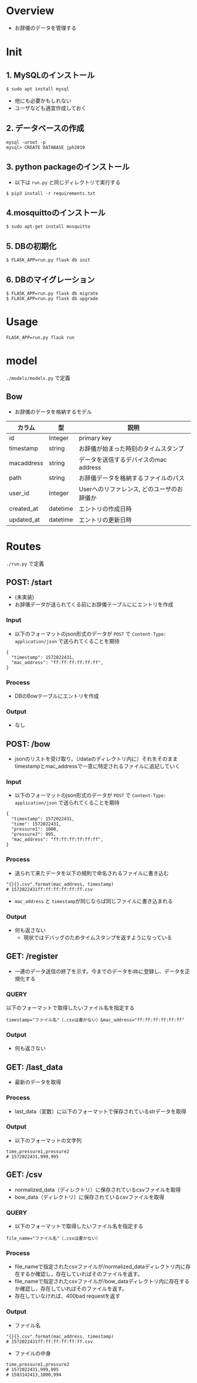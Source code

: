 # Overview
- お辞儀のデータを管理する

# Init
## 1. MySQLのインストール
```
$ sudo apt install mysql
```
- 他にも必要かもしれない
- ユーザなども適宜作成しておく

## 2. データベースの作成
```
mysql -uroot -p
mysql> CREATE DATABASE jph2019
```

## 3. python packageのインストール
- 以下は `run.py` と同じディレクトリで実行する
```
$ pip3 install -r requirements.txt
```

## 4.mosquittoのインストール
```
$ sudo apt-get install mosquitto
```

## 5. DBの初期化
```
$ FLASK_APP=run.py flask db init
```

## 6. DBのマイグレーション
```
$ FLASK_APP=run.py flask db migrate
$ FLASK_APP=run.py flask db upgrade
```

# Usage
```
FLASK_APP=run.py flask run
```

# model
`./models/models.py` で定義
## Bow
- お辞儀のデータを格納するモデル

|カラム|型|説明|
|-|-|-|
|id|Integer|primary key|
|timestamp|string|お辞儀が始まった時刻のタイムスタンプ|
|macaddress|string|データを送信するデバイスのmac address|
|path|string|お辞儀データを格納するファイルのパス|
|user_id|Integer|Userへのリファレンス, どのユーザのお辞儀か|
|created_at|datetime|エントリの作成日時|
|updated_at|datetime|エントリの更新日時|

# Routes
`./run.py` で定義
## POST: /start
- (未実装)
- お辞儀データが送られてくる前にお辞儀テーブルににエントリを作成
### Input
- 以下のフォーマットのjson形式のデータが `POST` で `Content-Type: application/json` で送られてくることを期待
```
{
  "timestamp": 1572022431,
  "mac_address": "ff:ff:ff:ff:ff:ff",
}
```
### Process
- DBのBowテーブルにエントリを作成
### Output
- なし

## POST: /bow
- jsonのリストを受け取り，（/dataのディレクトリ内に）それをそのままtimestampとmac_addressで一意に特定されるファイルに追記していく
### Input
- 以下のフォーマットのjson形式のデータが `POST` で `Content-Type: application/json` で送られてくることを期待
```
{
  "timestamp": 1572022431,
  "time": 1572022431,
  "pressure1": 1000,
  "pressure2": 995,
  "mac_address": "ff:ff:ff:ff:ff:ff",
}
```
### Process
- 送られて来たデータを以下の規則で命名されるファイルに書き込む
```
"{}{}.csv".format(mac_address, timestamp)
# 1572022431ff:ff:ff:ff:ff:ff.csv
```
- `mac_address` と `timestamp`が同じならば同じファイルに書き込まれる

### Output
- 何も返さない
  - 現状ではデバッグのためタイムスタンプを返すようになっている

## GET: /register
- 一連のデータ送信の終了を示す。今までのデータをdbに登録し、データを正規化する
### QUERY
以下のフォーマットで取得したいファイル名を指定する
```
timestamp="ファイル名"（.csvは書かない）&mac_address="ff:ff:ff:ff:ff:ff"
``` 
### Output
- 何も返さない

## GET: /last_data
- 最新のデータを取得
### Process
- last_data（変数）に以下のフォーマットで保存されているstrデータを取得
### Output
- 以下のフォーマットの文字列
```
time,pressure1,pressure2
# 1572022431,999,995
```

## GET: /csv
- normalized_data（ディレクトリ）に保存されているcsvファイルを取得
- bow_data（ディレクトリ）に保存されているcsvファイルを取得
### QUERY
- 以下のフォーマットで取得したいファイル名を指定する
```
file_name="ファイル名"（.csvは書かない）
```
### Process
- file_nameで指定されたcsvファイルが/normalized_dataディレクトリ内に存在するか確認し，存在していればそのファイルを返す。
- file_nameで指定されたcsvファイルが/bow_dataディレクトリ内に存在するか確認し，存在していればそのファイルを返す。
- 存在していなければ、400bad requestを返す
### Output
- ファイル名
```
"{}{}.csv".format(mac_address, timestamp)
# 1572022431ff:ff:ff:ff:ff:ff.csv
```
- ファイルの中身
```
time,pressure1,pressure2
# 1572022431,999,995
# 1583142413,1000,994
```
